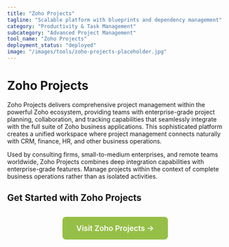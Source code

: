 ```yaml
---
title: "Zoho Projects"
tagline: "Scalable platform with blueprints and dependency management"
category: "Productivity & Task Management"
subcategory: "Advanced Project Management"
tool_name: "Zoho Projects"
deployment_status: "deployed"
image: "/images/tools/zoho-projects-placeholder.jpg"
---
```


# Zoho Projects

Zoho Projects delivers comprehensive project management within the powerful Zoho ecosystem, providing teams with enterprise-grade project planning, collaboration, and tracking capabilities that seamlessly integrate with the full suite of Zoho business applications. This sophisticated platform creates a unified workspace where project management connects naturally with CRM, finance, HR, and other business operations.

Used by consulting firms, small-to-medium enterprises, and remote teams worldwide, Zoho Projects combines deep integration capabilities with enterprise-grade features. Manage projects within the context of complete business operations rather than as isolated activities.

## Get Started with Zoho Projects

<div style="text-align: center; margin: 2rem 0;">
  <a href="https://www.zoho.com/projects" target="_blank" rel="noopener noreferrer" style="display: inline-block; background: #96BF47; color: white; padding: 1rem 2rem; text-decoration: none; border-radius: 8px; font-weight: 600; font-size: 1.1rem;">Visit Zoho Projects →</a>
</div>